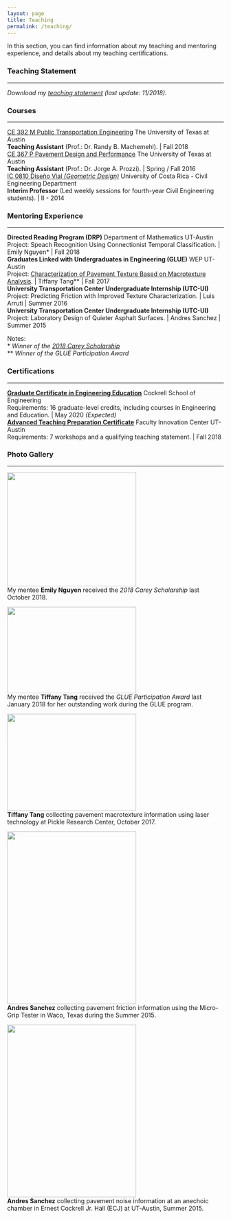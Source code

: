 ```yaml
---
layout: page
title: Teaching
permalink: /teaching/
---
```


In this section, you can find information about my teaching and mentoring experience, and details about my teaching certifications.

### Teaching Statement
___
<i>Download my [teaching statement](/downloads/teaching_statement.pdf) (last update: 11/2018).</i>

### Courses
___

[CE 392 M Public Transportation Engineering](/downloads/2018_syllabus.pdf) The University of Texas at Austin <br><b>Teaching Assistant</b> (Prof.: Dr. Randy B. Machemehl). | Fall 2018 <br>
[CE 367 P Pavement Design and Performance](/downloads/2016_syllabus.pdf) The University of Texas at Austin <br><b>Teaching Assistant</b> (Prof.: Dr. Jorge A. Prozzi). | Spring / Fall 2016 <br>
[IC 0810 Diseño Vial <i>(Geometric Design)</i>](/downloads/2014_programa.pdf) University of Costa Rica - Civil Engineering Department <br><b>Interim Professor</b> (Led weekly sessions for fourth-year Civil Engineering students). | II - 2014 <br>

### Mentoring Experience
___

<b>Directed Reading Program (DRP)</b> Department of Mathematics UT-Austin<br> Project: Speach Recognition Using Connectionist Temporal Classification. | Emily Nguyen*  | Fall 2018<br>
<b>Graduates Linked with Undergraduates in Engineering (GLUE)</b> WEP UT-Austin<br> Project: [Characterization of Pavement Texture Based on Macrotexture Analysis](/downloads/2017_GLUE.pdf). | Tiffany Tang** | Fall 2017<br>
<b>University Transportation Center Undergraduate Internship (UTC-UI)</b><br> Project: Predicting Friction with Improved Texture Characterization. | Luis Arruti | Summer 2016<br>
<b>University Transportation Center Undergraduate Internship (UTC-UI)</b><br> Project: Laboratory Design of Quieter Asphalt Surfaces. | Andres Sanchez | Summer 2015

Notes:<br>
*<i>   Winner of the [2018 Carey Scholarship](https://www.ices.utexas.edu/about/news/531/)</i><br>
** <i>Winner of the GLUE Participation Award</i>


### Certifications
___

<b>[Graduate Certificate in Engineering Education](http://www.engr.utexas.edu/graduate/certificate-engineering-education)</b> Cockrell School of Engineering<br>Requirements: 16 graduate-level credits, including courses in Engineering and Education. | May 2020 <i>(Expected)</i> <br>
<b>[Advanced Teaching Preparation Certificate](https://facultyinnovate.utexas.edu/gsd)</b> Faculty Innovation Center UT-Austin<br>Requirements: 7 workshops and a qualifying teaching statement. | Fall 2018<br>

### Photo Gallery
___

<img src="../assets/pictures/Emily.jpg" 
ALIGN="center" style="width:300px; height:264px;"
/>
<br>
My mentee <b>Emily Nguyen</b> received the <i>2018 Carey Scholarship</i> last October 2018.

<img src="../assets/pictures/Tiffany_1.jpg" 
ALIGN="center" style="width:300px; height:200px;"
/>
<br>
My mentee <b>Tiffany Tang</b> received the <i>GLUE Participation Award</i> last January 2018 for her outstanding work during the GLUE program.

<img src="../assets/pictures/Tiffany_2.jpg" 
ALIGN="center" style="width:300px; height:225px;"
/>
<br>
<b>Tiffany Tang</b> collecting pavement macrotexture information using laser technology at Pickle Research Center, October 2017.

<img src="../assets/pictures/Andy_1.jpg" 
ALIGN="center" style="width:300px; height:400px;"
/>
<br>
<b>Andres Sanchez</b> collecting pavement friction information using the Micro-Grip Tester in Waco, Texas during the Summer 2015.

<img src="../assets/pictures/Andy.jpg" 
ALIGN="center" style="width:300px; height:400px;"
/>
<br>
<b>Andres Sanchez</b> collecting pavement noise information at an anechoic chamber in Ernest Cockrell Jr. Hall (ECJ) at UT-Austin, Summer 2015.
